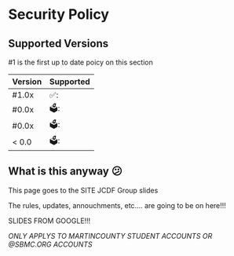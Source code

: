 # Security Policy

## Supported Versions

#1 is the first up to date poicy on this section

| Version | Supported          |
| ------- | ------------------ |
| #1.0x   | ✅: |
| #0.0x   | 🗳️:                |
| #0.0x   | 🗳️:                |
| < 0.0   | 🗳️:                |

## What is this anyway 😕

This page goes to the SITE JCDF Group slides 


The rules, updates, annouchments, etc.... are going to be on here!!!



SLIDES FROM GOOGLE!!!




*ONLY APPLYS TO MARTINCOUNTY STUDENT ACCOUNTS OR @SBMC.ORG ACCOUNTS*
